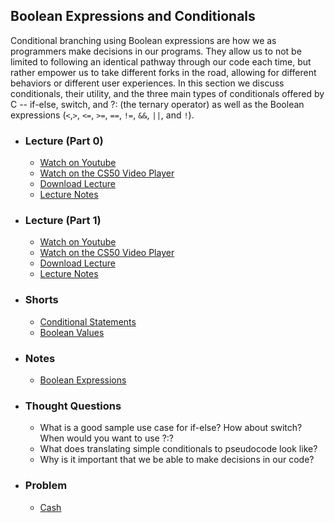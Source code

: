 ## Boolean Expressions and Conditionals

Conditional branching using Boolean expressions are how we as programmers make decisions in our programs. They allow us to not be limited to following an identical pathway through our code each time, but rather empower us to take different forks in the road, allowing for different behaviors or different user experiences. In this section we discuss conditionals, their utility, and the three main types of conditionals offered by C -- if-else, switch, and ?: (the ternary operator) as well as the Boolean expressions (`<`,`>`, `<=`, `>=`, `==`, `!=`, `&&`, `||`, and `!`).

- ### Lecture (Part 0)
  - [Watch on Youtube](https://www.youtube.com/embed/EApk15pCIEA?start=348&end=468)
  - [Watch on the CS50 Video Player](https://video.cs50.net/2017/fall/lectures/1?t=5m48s)
  - [Download Lecture](http://cdn.cs50.net/2017/fall/lectures/1/lecture1-720p.mp4?download)
  - [Lecture Notes](https://docs.cs50.net/2017/fall/notes/1/lecture1.html#c)

- ### Lecture (Part 1)
  - [Watch on Youtube](https://www.youtube.com/embed/EApk15pCIEA?start=3367&end=4151)
  - [Watch on the CS50 Video Player](https://video.cs50.net/2017/fall/lectures/1?t=56m7s)
  - [Download Lecture](http://cdn.cs50.net/2017/fall/lectures/1/lecture1-720p.mp4?download)
  - [Lecture Notes](https://docs.cs50.net/2017/fall/notes/1/lecture1.html#functions)

- ### Shorts
  - [Conditional Statements](https://www.youtube.com/embed/1wsaV5nVC7g)
  - [Boolean Values](https://www.youtube.com/embed/M058skV1iL0)

- ### Notes
  - [Boolean Expressions](/assets/pdfs/unit1/boolean_expressions.pdf)

- ### Thought Questions
  - What is a good sample use case for if-else? How about switch? When would you want to use ?:?
  - What does translating simple conditionals to pseudocode look like?
  - Why is it important that we be able to make decisions in our code?

- ### Problem
  - [Cash](https://docs.cs50.net/2018/ap/problems/cash/cash.html)